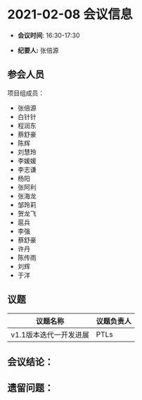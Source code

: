 # 2021-02-08 会议信息  

-  **会议时间**: 16:30-17:30

-  **纪要人:** 张倍源

## 参会人员
项目组成员：
- 张倍源
- 白针针
- 程润东
- 蔡舒豪
- 陈辉
- 刘慧玲
- 李媛媛
- 李志谦
- 杨阳
- 张阿利
- 张海龙
- 邹玲莉
- 贺龙飞
- 扈兵
- 李强
- 蔡舒豪
- 许丹
- 陈传雨
- 刘辉
- 于洋

## 议题

议题名称 | 议题负责人
---- | ----
v1.1版本迭代一开发进展| PTLs

## 会议结论：

## 遗留问题：

